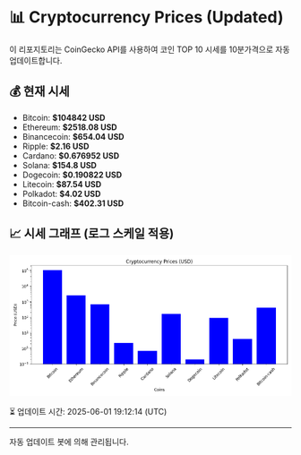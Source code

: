
# 📊 Cryptocurrency Prices (Updated)

이 리포지토리는 CoinGecko API를 사용하여 코인 TOP 10 시세를 10분가격으로 자동 업데이트합니다.

## 💰 현재 시세
- Bitcoin: **$104842 USD**
- Ethereum: **$2518.08 USD**
- Binancecoin: **$654.04 USD**
- Ripple: **$2.16 USD**
- Cardano: **$0.676952 USD**
- Solana: **$154.8 USD**
- Dogecoin: **$0.190822 USD**
- Litecoin: **$87.54 USD**
- Polkadot: **$4.02 USD**
- Bitcoin-cash: **$402.31 USD**

## 📈 시세 그래프 (로그 스케일 적용)
![Crypto Prices](crypto_prices.png)

⏳ 업데이트 시간: 2025-06-01 19:12:14 (UTC)

---
자동 업데이트 봇에 의해 관리됩니다.
